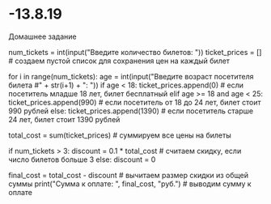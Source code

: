# -13.8.19
Домашнее задание

num_tickets = int(input("Введите количество билетов: "))
ticket_prices = [] # создаем пустой список для сохранения цен на каждый билет

for i in range(num_tickets):
    age = int(input("Введите возраст посетителя билета #" + str(i+1) + ": "))
    if age < 18:
        ticket_prices.append(0) # если посетитель младше 18 лет, билет бесплатный
    elif age >= 18 and age < 25:
        ticket_prices.append(990) # если посетитель от 18 до 24 лет, билет стоит 990 рублей
    else:
        ticket_prices.append(1390) # если посетитель старше 24 лет, билет стоит 1390 рублей

total_cost = sum(ticket_prices) # суммируем все цены на билеты

if num_tickets > 3:
    discount = 0.1 * total_cost # считаем скидку, если число билетов больше 3
else:
    discount = 0

final_cost = total_cost - discount # вычитаем размер скидки из общей суммы
print("Сумма к оплате: ", final_cost, "руб.") # выводим сумму к оплате
